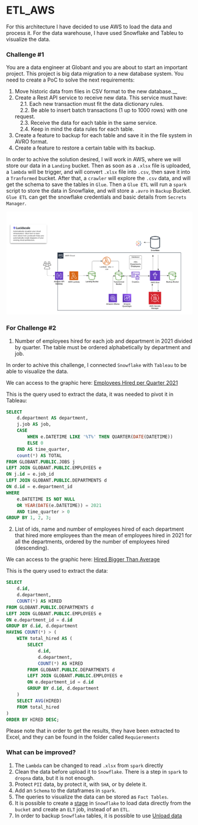 # ETL_AWS
For this architecture I have decided to use AWS to load the data and process it.
For the data warehouse, I have used Snowflake and Tableu to visualize the data.

### Challenge #1
You are a data engineer at Globant and you are about to start an important project. This project
is big data migration to a new database system. You need to create a PoC to solve the next
requirements:
1. Move historic data from files in CSV format to the new database.__
2. Create a Rest API service to receive new data. This service must have:<br>
&emsp;2.1. Each new transaction must fit the data dictionary rules.<br>
&emsp;2.2. Be able to insert batch transactions (1 up to 1000 rows) with one request.<br>
&emsp;2.3. Receive the data for each table in the same service.<br>
&emsp;2.4. Keep in mind the data rules for each table.
3. Create a feature to backup for each table and save it in the file system in AVRO format.
4. Create a feature to restore a certain table with its backup.

In order to achive the solution desired, I will work in AWS, where we will store our data in a `Landing` bucket. Then as soon as a `.xlsx` file is uploaded, a `lambda` will be trigger, and will convert `.xlsx` file into `.csv`, then save it into a `Tranformed` bucket.
After that, a `crawler` will explore the `.csv` data, and will get the schema to save the tables in `Glue`.
Then a `Glue ETL` will run a `spark` script to store the data in Snowflake, and will store a `.avro` in `Backup` Bucket.
`Glue ETL` can get the snowflake credentials and basic details from `Secrets Manager`.

![Diagram](Images/Globant_ETL.png)

### For Challenge #2
1. Number of employees hired for each job and department in 2021 divided by quarter. The table must be ordered alphabetically by department and job.

In order to achive this challenge, I connected `Snowflake` with `Tableau` to be able to visualize the data.

We can access to the graphic here: [Employees Hired per Quarter 2021](https://us-west-2b.online.tableau.com/#/site/globant/views/Globant/Sheet1?:iid=1 "Employees Hired per Quarter 2021")

This is the query used to extract the data, it was needed to pivot it in Tableau:
```sql
SELECT 
    d.department AS department, 
    j.job AS job,
    CASE 
        WHEN e.DATETIME LIKE '%T%' THEN QUARTER(DATE(DATETIME))
        ELSE 0
    END AS time_quarter,
    count(*) AS TOTAL
FROM GLOBANT.PUBLIC.JOBS j
LEFT JOIN GLOBANT.PUBLIC.EMPLOYEES e
ON j.id = e.job_id
LEFT JOIN GLOBANT.PUBLIC.DEPARTMENTS d
ON d.id = e.department_id
WHERE 
    e.DATETIME IS NOT NULL
    OR YEAR(DATE(e.DATETIME)) = 2021
    AND time_quarter > 0
GROUP BY 1, 2, 3;
```

2. List of ids, name and number of employees hired of each department that hired more employees than the mean of employees hired in 2021 for all the departments, ordered by the number of employees hired (descending).

We can access to the graphic here: [Hired Bigger Than Average](https://us-west-2b.online.tableau.com/#/site/globant/views/Globant/Sheet2?:iid=2 "Hired Bigger Than Average")

This is the query used to extract the data:

```sql
SELECT
    d.id,
    d.department,
    COUNT(*) AS HIRED
FROM GLOBANT.PUBLIC.DEPARTMENTS d
LEFT JOIN GLOBANT.PUBLIC.EMPLOYEES e
ON e.department_id = d.id
GROUP BY d.id, d.department
HAVING COUNT(*) > (
    WITH total_hired AS (
        SELECT
            d.id,
            d.department,
            COUNT(*) AS HIRED
        FROM GLOBANT.PUBLIC.DEPARTMENTS d
        LEFT JOIN GLOBANT.PUBLIC.EMPLOYEES e
        ON e.department_id = d.id
        GROUP BY d.id, d.department
    )
    SELECT AVG(HIRED)
    FROM total_hired
)
ORDER BY HIRED DESC;
```

Please note that in order to get the results, they have been extracted to Excel, and they can be found in the folder called `Requierements`

### What can be improved?
1. The `Lambda` can be changed to read `.xlsx` from `spark` directly
2. Clean the data before upload it to `Snowflake`. There is a step in `spark` to `dropna` data, but it is not enough.
3. Protect `PII` data, by protect it, with `SHA`, or by delete it.
4. Add an `Schema` to the dataframes in `spark`.
5. The queries to visualize the data can be stored as `Fact Tables`.
6. It is possible to create a [stage](https://docs.snowflake.com/en/user-guide/data-load-s3-create-stage, "Stage data in Snowflake") in `Snowflake` to load data directly from the `bucket` and create an `ELT` job, instead of an `ETL`.
7. In order to backup `Snowflake` tables, it is possible to use [Unload data](https://docs.snowflake.com/en/user-guide/data-unload-s3, "Unload Snowflake Data")